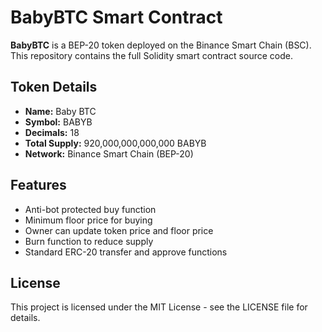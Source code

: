 
# BabyBTC Smart Contract

**BabyBTC** is a BEP-20 token deployed on the Binance Smart Chain (BSC).  
This repository contains the full Solidity smart contract source code.

## Token Details
- **Name:** Baby BTC  
- **Symbol:** BABYB  
- **Decimals:** 18  
- **Total Supply:** 920,000,000,000,000 BABYB  
- **Network:** Binance Smart Chain (BEP-20)  

## Features
- Anti-bot protected buy function  
- Minimum floor price for buying  
- Owner can update token price and floor price  
- Burn function to reduce supply  
- Standard ERC-20 transfer and approve functions  

## License
This project is licensed under the MIT License - see the LICENSE file for details.

